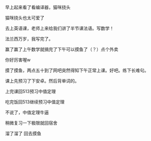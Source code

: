 早上起来看了看编译器，猫咪挠头

猫咪挠头也太可爱了

去上英语课，老师上来给我们讲了半节课法语。写数学！

法兰西万岁，我写完了。

赢了赢了上午数学就搞完了下午可以摸鱼了（？）点个外卖

你好厉害喔w

摸了摸鱼，两点五十到了网吧突然得知下午正常上课。好吧。练下长难句。

课上先预习了下安卓。然后背单词的。

上完课回513预习中值定理

吃完饭回513继续预习中值定理

不说了，中值定理牛逼

稍微复习一下极限就回宿舍

溜了溜了 回去摸鱼